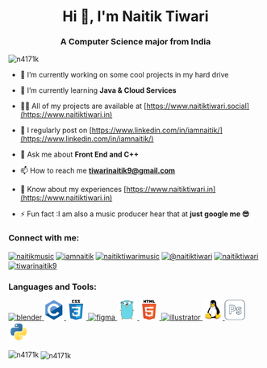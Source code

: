 <h1 align="center">Hi 👋, I'm Naitik Tiwari</h1>
<h3 align="center">A Computer Science major from India</h3>

<p align="left"> <img src="https://komarev.com/ghpvc/?username=n4171k&label=Profile%20views&color=0e75b6&style=plastic" alt="n4171k" /> </p>

- 🔭 I’m currently working on some cool projects in my hard drive

- 🌱 I’m currently learning **Java & Cloud Services**

- 👨‍💻 All of my projects are available at [https://www.naitiktiwari.social](https://www.naitiktiwari.in)

- 📝 I regularly post on [https://www.linkedin.com/in/iamnaitik/](https://www.linkedin.com/in/iamnaitik/)

- 💬 Ask me about **Front End and C++**

- 📫 How to reach me **tiwarinaitik9@gmail.com**

- 📄 Know about my experiences [https://www.naitiktiwari.in](https://www.naitiktiwari.in)

- ⚡ Fun fact :I am also a music producer hear that at **just google me 😎**

<h3 align="left">Connect with me:</h3>
<p align="left">
<a href="https://twitter.com/naitikmusic" target="blank"><img align="center" src="https://raw.githubusercontent.com/rahuldkjain/github-profile-readme-generator/master/src/images/icons/Social/twitter.svg" alt="naitikmusic" height="30" width="40" /></a>
<a href="https://linkedin.com/in/iamnaitik" target="blank"><img align="center" src="https://raw.githubusercontent.com/rahuldkjain/github-profile-readme-generator/master/src/images/icons/Social/linked-in-alt.svg" alt="iamnaitik" height="30" width="40" /></a>
<a href="https://instagram.com/naitiktiwarimusic" target="blank"><img align="center" src="https://raw.githubusercontent.com/rahuldkjain/github-profile-readme-generator/master/src/images/icons/Social/instagram.svg" alt="naitiktiwarimusic" height="30" width="40" /></a>
<a href="https://www.youtube.com/c/@naitiktiwari" target="blank"><img align="center" src="https://raw.githubusercontent.com/rahuldkjain/github-profile-readme-generator/master/src/images/icons/Social/youtube.svg" alt="@naitiktiwari" height="30" width="40" /></a>
<a href="https://www.codechef.com/users/naitiktiwari" target="blank"><img align="center" src="https://cdn.jsdelivr.net/npm/simple-icons@3.1.0/icons/codechef.svg" alt="naitiktiwari" height="30" width="40" /></a>
<a href="https://www.hackerrank.com/tiwarinaitik9" target="blank"><img align="center" src="https://raw.githubusercontent.com/rahuldkjain/github-profile-readme-generator/master/src/images/icons/Social/hackerrank.svg" alt="tiwarinaitik9" height="30" width="40" /></a>
</p>

<h3 align="left">Languages and Tools:</h3>
<p align="left"> <a href="https://www.blender.org/" target="_blank" rel="noreferrer"> <img src="https://download.blender.org/branding/community/blender_community_badge_white.svg" alt="blender" width="40" height="40"/> </a> <a href="https://www.cprogramming.com/" target="_blank" rel="noreferrer"> <img src="https://raw.githubusercontent.com/devicons/devicon/master/icons/c/c-original.svg" alt="c" width="40" height="40"/> </a> <a href="https://www.w3schools.com/css/" target="_blank" rel="noreferrer"> <img src="https://raw.githubusercontent.com/devicons/devicon/master/icons/css3/css3-original-wordmark.svg" alt="css3" width="40" height="40"/> </a> <a href="https://www.figma.com/" target="_blank" rel="noreferrer"> <img src="https://www.vectorlogo.zone/logos/figma/figma-icon.svg" alt="figma" width="40" height="40"/> </a> <a href="https://golang.org" target="_blank" rel="noreferrer"> <img src="https://raw.githubusercontent.com/devicons/devicon/master/icons/go/go-original.svg" alt="go" width="40" height="40"/> </a> <a href="https://www.w3.org/html/" target="_blank" rel="noreferrer"> <img src="https://raw.githubusercontent.com/devicons/devicon/master/icons/html5/html5-original-wordmark.svg" alt="html5" width="40" height="40"/> </a> <a href="https://www.adobe.com/in/products/illustrator.html" target="_blank" rel="noreferrer"> <img src="https://www.vectorlogo.zone/logos/adobe_illustrator/adobe_illustrator-icon.svg" alt="illustrator" width="40" height="40"/> </a> <a href="https://www.linux.org/" target="_blank" rel="noreferrer"> <img src="https://raw.githubusercontent.com/devicons/devicon/master/icons/linux/linux-original.svg" alt="linux" width="40" height="40"/> </a> <a href="https://www.photoshop.com/en" target="_blank" rel="noreferrer"> <img src="https://raw.githubusercontent.com/devicons/devicon/master/icons/photoshop/photoshop-line.svg" alt="photoshop" width="40" height="40"/> </a> <a href="https://www.python.org" target="_blank" rel="noreferrer"> <img src="https://raw.githubusercontent.com/devicons/devicon/master/icons/python/python-original.svg" alt="python" width="40" height="40"/> </a> </p>

<p><img align="left" src="https://github-readme-stats.vercel.app/api/top-langs?username=n4171k&show_icons=true&theme=dark&locale=en&layout=compact" alt="n4171k" /></p>

<p>&nbsp;<img align="center" src="https://github-readme-stats.vercel.app/api?username=n4171k&show_icons=true&theme=dark&locale=en" alt="n4171k" /></p>


